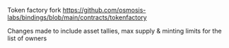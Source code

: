 Token factory fork
https://github.com/osmosis-labs/bindings/blob/main/contracts/tokenfactory

Changes made to include asset tallies, max supply & minting limits for the list of owners
